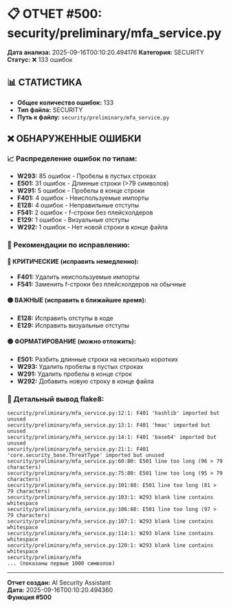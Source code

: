 # 📋 ОТЧЕТ #500: security/preliminary/mfa_service.py

**Дата анализа:** 2025-09-16T00:10:20.494176
**Категория:** SECURITY
**Статус:** ❌ 133 ошибок

## 📊 СТАТИСТИКА

- **Общее количество ошибок:** 133
- **Тип файла:** SECURITY
- **Путь к файлу:** `security/preliminary/mfa_service.py`

## ❌ ОБНАРУЖЕННЫЕ ОШИБКИ

### 📈 Распределение ошибок по типам:

- **W293:** 85 ошибок - Пробелы в пустых строках
- **E501:** 31 ошибок - Длинные строки (>79 символов)
- **W291:** 5 ошибок - Пробелы в конце строки
- **F401:** 4 ошибок - Неиспользуемые импорты
- **E128:** 4 ошибок - Неправильные отступы
- **F541:** 2 ошибок - f-строки без плейсхолдеров
- **E129:** 1 ошибок - Визуальные отступы
- **W292:** 1 ошибок - Нет новой строки в конце файла

### 🎯 Рекомендации по исправлению:

#### 🔴 КРИТИЧЕСКИЕ (исправить немедленно):
- **F401:** Удалить неиспользуемые импорты
- **F541:** Заменить f-строки без плейсхолдеров на обычные

#### 🟡 ВАЖНЫЕ (исправить в ближайшее время):
- **E128:** Исправить отступы в коде
- **E129:** Исправить визуальные отступы

#### 🟢 ФОРМАТИРОВАНИЕ (можно отложить):
- **E501:** Разбить длинные строки на несколько коротких
- **W293:** Удалить пробелы в пустых строках
- **W291:** Удалить пробелы в конце строк
- **W292:** Добавить новую строку в конце файла

### 📝 Детальный вывод flake8:

```
security/preliminary/mfa_service.py:12:1: F401 'hashlib' imported but unused
security/preliminary/mfa_service.py:13:1: F401 'hmac' imported but unused
security/preliminary/mfa_service.py:14:1: F401 'base64' imported but unused
security/preliminary/mfa_service.py:21:1: F401 'core.security_base.ThreatType' imported but unused
security/preliminary/mfa_service.py:60:80: E501 line too long (96 > 79 characters)
security/preliminary/mfa_service.py:75:80: E501 line too long (95 > 79 characters)
security/preliminary/mfa_service.py:101:80: E501 line too long (81 > 79 characters)
security/preliminary/mfa_service.py:103:1: W293 blank line contains whitespace
security/preliminary/mfa_service.py:106:80: E501 line too long (97 > 79 characters)
security/preliminary/mfa_service.py:107:1: W293 blank line contains whitespace
security/preliminary/mfa_service.py:114:1: W293 blank line contains whitespace
security/preliminary/mfa_service.py:120:1: W293 blank line contains whitespace
security/preliminary/mfa
... (показаны первые 1000 символов)
```

---
**Отчет создан:** AI Security Assistant  
**Дата:** 2025-09-16T00:10:20.494360  
**Функция #500**
